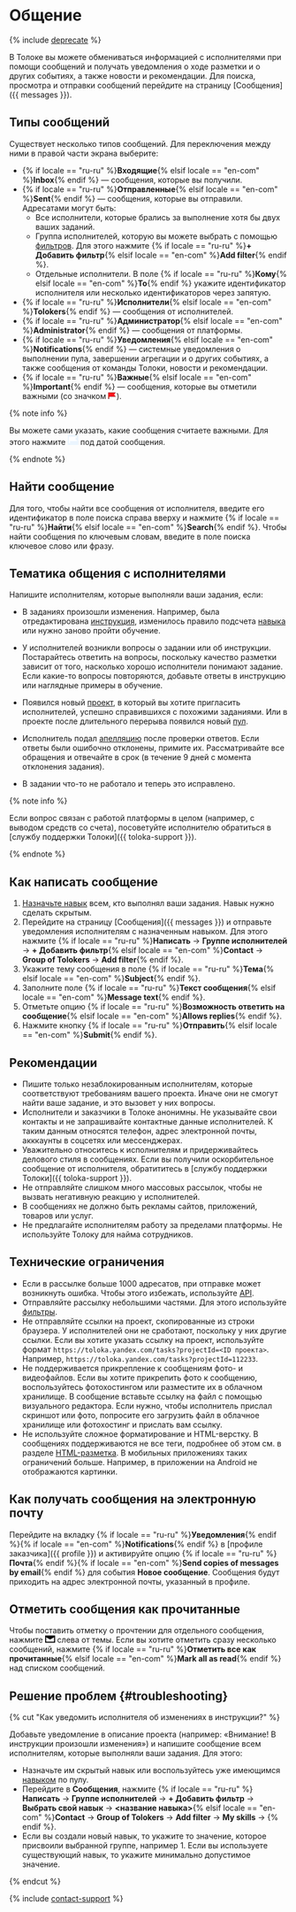 # Общение

{% include [deprecate](../../_includes/deprecate.md) %}

В Толоке вы можете обмениваться информацией с исполнителями при помощи сообщений и получать уведомления о ходе разметки и о других событиях, а также новости и рекомендации. Для поиска, просмотра и отправки сообщений перейдите на страницу [Сообщения]({{ messages }}).

## Типы сообщений
Существует несколько типов сообщений. Для переключения между ними в правой части экрана выберите:
- {% if locale == "ru-ru" %}**Входящие**{% elsif locale == "en-com" %}**Inbox**{% endif %} — сообщения, которые вы получили.
- {% if locale == "ru-ru" %}**Отправленные**{% elsif locale == "en-com" %}**Sent**{% endif %} — сообщения, которые вы отправили. Адресатами могут быть:
    - Все исполнители, которые брались за выполнение хотя бы двух ваших заданий.
    - Группа исполнителей, которую вы можете выбрать с помощью [фильтров](filters.md). Для этого нажмите {% if locale == "ru-ru" %}**+ Добавить фильтр**{% elsif locale == "en-com" %}**Add filter**{% endif %}.
    - Отдельные исполнители. В поле {% if locale == "ru-ru" %}**Кому**{% elsif locale == "en-com" %}**To**{% endif %} укажите идентификатор исполнителя или несколько идентификаторов через запятую.
- {% if locale == "ru-ru" %}**Исполнители**{% elsif locale == "en-com" %}**Tolokers**{% endif %} — сообщения от исполнителей.
- {% if locale == "ru-ru" %}**Администратор**{% elsif locale == "en-com" %}**Administrator**{% endif %} — сообщения от платформы.
- {% if locale == "ru-ru" %}**Уведомления**{% elsif locale == "en-com" %}**Notifications**{% endif %} — системные уведомления о выполнении пула, завершении агрегации и о других событиях, а также сообщения от команды Толоки, новости и рекомендации.
- {% if locale == "ru-ru" %}**Важные**{% elsif locale == "en-com" %}**Important**{% endif %} — сообщения, которые вы отметили важными (со значком ![](../_images/other/important.png)).

{% note info %}

Вы можете сами указать, какие сообщения считаете важными. Для этого нажмите ![](../_images/other/important-inactive.png) под датой сообщения.

{% endnote %}

## Найти сообщение
Для того, чтобы найти все сообщения от исполнителя, введите его идентификатор в поле поиска справа вверху и нажмите {% if locale == "ru-ru" %}**Найти**{% elsif locale == "en-com" %}**Search**{% endif %}.
Чтобы найти сообщения по ключевым словам, введите в поле поиска ключевое слово или фразу.

## Тематика общения с исполнителями

Напишите исполнителям, которые выполняли ваши задания, если:

- В заданиях произошли изменения. Например, была отредактирована [инструкция](../../glossary.md#task-instruction), изменилось правило подсчета [навыка](../../glossary.md#skill) или нужно заново пройти обучение.

- У исполнителей возникли вопросы о задании или об инструкции. Постарайтесь ответить на вопросы, поскольку качество разметки зависит от того, насколько хорошо исполнители понимают задание. Если какие-то вопросы повторяются, добавьте ответы в инструкцию или наглядные примеры в обучение.

- Появился новый [проект](../../glossary.md#project), в который вы хотите пригласить исполнителей, успешно справившихся с похожими заданиями. Или в проекте после длительного перерыва появился новый [пул](../../glossary.md#pool).

- Исполнитель подал [апелляцию](accept.md#appeal) после проверки ответов. Если ответы были ошибочно отклонены, примите их. Рассматривайте все обращения и отвечайте в срок (в течение 9 дней с момента отклонения задания).

- В задании что-то не работало и теперь это исправлено.

{% note info %}

Если вопрос связан с работой платформы в целом (например, с выводом средств со счета), посоветуйте исполнителю обратиться в [службу поддержки Толоки]({{ toloka-support }}).

{% endnote %}

## Как написать сообщение

1. [Назначьте навык](nav-assign.md) всем, кто выполнял ваши задания. Навык нужно сделать скрытым.
1. Перейдите на страницу [Сообщения]({{ messages }}) и отправьте уведомления исполнителям с назначенным навыком. Для этого нажмите {% if locale == "ru-ru" %}**Написать** → **Группе исполнителей** → **+ Добавить фильтр**{% elsif locale == "en-com" %}**Contact** → **Group of Tolokers** → **Add filter**{% endif %}.
1. Укажите тему сообщения в поле {% if locale == "ru-ru" %}**Тема**{% elsif locale == "en-com" %}**Subject**{% endif %}.
1. Заполните поле {% if locale == "ru-ru" %}**Текст сообщения**{% elsif locale == "en-com" %}**Message text**{% endif %}.
1. Отметьте опцию {% if locale == "ru-ru" %}**Возможность ответить на сообщение**{% elsif locale == "en-com" %}**Allows replies**{% endif %}.
1. Нажмите кнопку {% if locale == "ru-ru" %}**Отправить**{% elsif locale == "en-com" %}**Submit**{% endif %}.

## Рекомендации

- Пишите только незаблокированным исполнителям, которые соответствуют требованиям вашего проекта. Иначе они не смогут найти ваше задание, и это вызовет у них вопросы.
- Исполнители и заказчики в Толоке анонимны. Не указывайте свои контакты и не запрашивайте контактные данные исполнителей. К таким данным относятся телефон, адрес электронной почты, акккаунты в соцсетях или мессенджерах.
- Уважительно относитесь к исполнителям и придерживайтесь делового стиля в сообщениях. Если вы получили оскорбительное сообщение от исполнителя, обратититесь в [службу поддержки Толоки]({{ toloka-support }}).
- Не отправляйте слишком много массовых рассылок, чтобы не вызвать негативную реакцию у исполнителей.
- В сообщениях не должно быть рекламы сайтов, приложений, товаров или услуг.
- Не предлагайте исполнителям работу за пределами платформы. Не используйте Толоку для найма сотрудников.

## Технические ограничения
- Если в рассылке больше 1000 адресатов, при отправке может возникнуть ошибка. Чтобы этого избежать, используйте [API](../../api/concepts/messages.md).
- Отправляйте рассылку небольшими частями. Для этого используйте [фильтры](filters.md).
- Не отправляйте ссылки на проект, скопированные из строки браузера. У исполнителей они не сработают, поскольку у них другие ссылки. Если вы хотите указать ссылку на проект, используйте формат `https://toloka.yandex.com/tasks?projectId=<ID проекта>`. Например, `https://toloka.yandex.com/tasks?projectId=112233`.
- Не поддерживается прикрепление к сообщениям фото- и видеофайлов. Если вы хотите прикрепить фото к сообщению, воспользуйтесь фотохостингом или разместите их в облачном хранилище. В сообщение вставьте ссылку на файл с помощью визуального редактора. Если нужно, чтобы исполнитель прислал скриншот или фото, попросите его загрузить файл в облачное хранилище или фотохостинг и прислать вам ссылку.
- Не используйте сложное форматирование и HTML-верстку. В сообщениях поддерживаются не все теги, подробнее об этом см. в разделе [HTML-разметка](instruction.md#html). В мобильных приложениях таких ограничений больше. Например, в приложении на Аndroid не отображаются картинки.

## Как получать сообщения на электронную почту

Перейдите на вкладку {% if locale == "ru-ru" %}**Уведомления**{% endif %}{% if locale == "en-com" %}**Notifications**{% endif %} в [профиле заказчика]({{ profile }}) и активируйте опцию {% if locale == "ru-ru" %}**Почта**{% endif %}{% if locale == "en-com" %}**Send copies of messages by email**{% endif %} для события **Новое сообщение**. Сообщения будут приходить на адрес электронной почты, указанный в профиле.

## Отметить сообщения как прочитанные

Чтобы поставить отметку о прочтении для отдельного сообщения, нажмите ![](../_images/other/read.png) слева от темы.
Если вы хотите отметить сразу несколько сообщений, нажмите {% if locale == "ru-ru" %}**Отметить все как прочитанные**{% elsif locale == "en-com" %}**Mark all as read**{% endif %} над списком сообщений.

## Решение проблем {#troubleshooting}

{% cut "Как уведомить исполнителя об изменениях в инструкции?" %}

Добавьте уведомление в описание проекта (например: «Внимание! В инструкции произошли изменения») и напишите сообщение всем исполнителям, которые выполняли ваши задания. Для этого:

- Назначьте им скрытый навык или воспользуйтесь уже имеющимся [навыком](nav-assign.md) по пулу.
- Перейдите в **Сообщения**, нажмите {% if locale == "ru-ru" %}**Написать** → **Группе исполнителей** → **+ Добавить фильтр** → **Выбрать свой навык** → **<название навыка>**{% elsif locale == "en-com" %}**Contact** → **Group of Tolokers** → **Add filter** → **My skills** → **<skill>**{% endif %}.
- Если вы создали новый навык, то укажите то значение, которое присвоили выбранной группе, например 1. Если вы используете существующий навык, то укажите минимально допустимое значение.

{% endcut %}

{% include [contact-support](../_includes/contact-support-help.md) %}